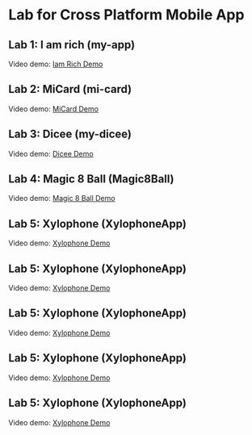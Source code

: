 # Lab for Cross Platform Mobile App

## Lab 1: I am rich (my-app)

Video demo: [Iam Rich Demo](https://drive.google.com/file/d/1WeaMe6-5U_1aZVhoGT2rhLRfBjxZyLQk/view?usp=drive_link)

## Lab 2: MiCard (mi-card)

Video demo: [MiCard Demo](https://drive.google.com/file/d/1zM35N9fZkWaCZNZKsfmB0tuQK1jjSh1s/view?usp=drive_link)

## Lab 3: Dicee (my-dicee)

Video demo: [Dicee Demo](https://drive.google.com/file/d/1IEX0acpWxpxvY-XLDG0u7Us5nwrEeC_A/view?usp=sharing)

## Lab 4: Magic 8 Ball (Magic8Ball)

Video demo: [Magic 8 Ball Demo](https://drive.google.com/file/d/16-GiyREOupKi9vnYN3iaH1-pWWi6uPJB/view?usp=drive_link)

## Lab 5: Xylophone (XylophoneApp)

Video demo: [Xylophone Demo](https://drive.google.com/file/d/1I2ANtVI2EYLWV5UHMYJNtNkS7xxnSmxW/view?usp=drive_link)

## Lab 5: Xylophone (XylophoneApp)

Video demo: [Xylophone Demo](https://drive.google.com/file/d/1I2ANtVI2EYLWV5UHMYJNtNkS7xxnSmxW/view?usp=drive_link)

## Lab 5: Xylophone (XylophoneApp)

Video demo: [Xylophone Demo](https://drive.google.com/file/d/1I2ANtVI2EYLWV5UHMYJNtNkS7xxnSmxW/view?usp=drive_link)

## Lab 5: Xylophone (XylophoneApp)

Video demo: [Xylophone Demo](https://drive.google.com/file/d/1I2ANtVI2EYLWV5UHMYJNtNkS7xxnSmxW/view?usp=drive_link)

## Lab 5: Xylophone (XylophoneApp)

Video demo: [Xylophone Demo](https://drive.google.com/file/d/1I2ANtVI2EYLWV5UHMYJNtNkS7xxnSmxW/view?usp=drive_link)
